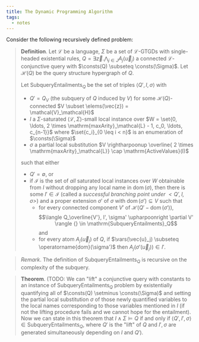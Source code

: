 ```yaml
---
title: The Dynamic Programming Algorithm
tags:
  - notes
---
```


Consider the following recursively defined problem:

> **Definition**. Let $\mathcal{L}$ be a language, $\Sigma$ be a set of $\mathcal{L}$-GTGDs with single-headed existential rules, $Q = \exists \vec{z}. \bigwedge_{j \in J} A_j(\vec{u}_j)$ a connected $\mathcal{L}$-conjunctive query with $\consts(Q) \subseteq \consts(\Sigma)$. Let $\mathcal{H}(Q)$ be the query structure hypergraph of $Q$.
> 
> Let $\mathrm{SubqueryEntailments}_Q$ be the set of triples $\langle Q', I, \sigma \rangle$ with
>   - $Q' = Q_V$ (the subquery of $Q$ induced by $V$) for some $\mathcal{H}(Q)$-connected $V \subset \elems(\vec{z}) = \mathcal{V}_\mathcal{H}$
>   - $I$ a $\Sigma$-saturated $(\mathcal{L}, \Sigma)$-small local instance over $W = \set{0, \ldots, 2 \times \mathrm{maxArity}_\mathcal{L} - 1, c_0, \ldots, c_{n-1}}$ where $\set{c_i}_{0 \leq i < n}$ is an enumeration of $\consts(\Sigma)$
>   - $\sigma$ a partial local substitution $V \rightharpoonup \overline{ 2 \times \mathrm{maxArity}_\mathcal{L}} \cap \mathrm{ActiveValues}(I)$ 
> 
> such that either
>   - $Q' = \emptyset$, or
>   - if $\mathcal{I}$ is the set of *all* saturated local instances over $W$ obtainable from $I$ without dropping any local name in $\operatorname{dom}(\sigma)$, then there is some $I' \in \mathcal{I}$ (called a *successful branching point under $<Q', I, \sigma>$*) and a proper extension $\sigma'$ of $\sigma$ with $\operatorname{dom}(\sigma') \subseteq V$ such that
>       - for every connected component $V'$ of $\mathcal{H}(Q' - \operatorname{dom}(\sigma'))$, $$\langle Q_\overline{V'}, I', \sigma' \upharpoonright \partial V' \rangle {} \in \mathrm{SubqueryEntailments}_Q$$and
>       - for every atom $A_j(\vec{u}_j)$ of $Q$, if $\vars(\vec{u}_j) \subseteq \operatorname{dom}(\sigma')$ then $A_j(\sigma'(\vec{u}_j)) \in I'$.

> *Remark*. The definition of $\mathrm{SubqueryEntailments}_Q$ is recursive on the complexity of the subquery.

> **Theorem**. (TODO: We can "lift" a conjunctive query with constants to an instance of $\mathrm{SubqueryEntailments}_Q$ problem by existentially quantifying all of $\consts(Q) \setminus \consts(\Sigma)$ and setting the partial local substitution $\sigma$ of those newly quantified variables to the local names corresponding to those variables mentioned in $I$ (if not the lifting procedure fails and we cannot hope for the entailment). Now we can state in this theorem that $I \wedge \Sigma \models Q$ if and only if $\langle Q', I', \sigma \rangle \in \mathrm{SubqueryEntailments}_Q$, where $Q'$ is the "lift" of $Q$ and $I', \sigma$ are generated simultaneously depending on $I$ and $Q'$).
